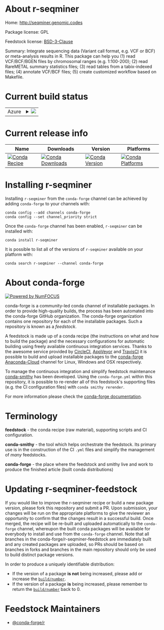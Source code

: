 About r-seqminer
================

Home: http://seqminer.genomic.codes

Package license: GPL

Feedstock license: [BSD-3-Clause](https://github.com/conda-forge/r-seqminer-feedstock/blob/master/LICENSE.txt)

Summary: Integrate sequencing data (Variant call format, e.g. VCF or BCF) or meta-analysis results in R. This package can help you (1) read VCF/BCF/BGEN files by chromosomal ranges (e.g. 1:100-200); (2) read RareMETAL summary statistics files; (3) read tables from a tabix-indexed files; (4) annotate VCF/BCF files; (5) create customized workflow based on Makefile.

Current build status
====================


<table>
    
  <tr>
    <td>Azure</td>
    <td>
      <details>
        <summary>
          <a href="https://dev.azure.com/conda-forge/feedstock-builds/_build/latest?definitionId=7930&branchName=master">
            <img src="https://dev.azure.com/conda-forge/feedstock-builds/_apis/build/status/r-seqminer-feedstock?branchName=master">
          </a>
        </summary>
        <table>
          <thead><tr><th>Variant</th><th>Status</th></tr></thead>
          <tbody><tr>
              <td>linux_64_r_base3.6</td>
              <td>
                <a href="https://dev.azure.com/conda-forge/feedstock-builds/_build/latest?definitionId=7930&branchName=master">
                  <img src="https://dev.azure.com/conda-forge/feedstock-builds/_apis/build/status/r-seqminer-feedstock?branchName=master&jobName=linux&configuration=linux_64_r_base3.6" alt="variant">
                </a>
              </td>
            </tr><tr>
              <td>linux_64_r_base4.0</td>
              <td>
                <a href="https://dev.azure.com/conda-forge/feedstock-builds/_build/latest?definitionId=7930&branchName=master">
                  <img src="https://dev.azure.com/conda-forge/feedstock-builds/_apis/build/status/r-seqminer-feedstock?branchName=master&jobName=linux&configuration=linux_64_r_base4.0" alt="variant">
                </a>
              </td>
            </tr><tr>
              <td>osx_64_r_base3.6</td>
              <td>
                <a href="https://dev.azure.com/conda-forge/feedstock-builds/_build/latest?definitionId=7930&branchName=master">
                  <img src="https://dev.azure.com/conda-forge/feedstock-builds/_apis/build/status/r-seqminer-feedstock?branchName=master&jobName=osx&configuration=osx_64_r_base3.6" alt="variant">
                </a>
              </td>
            </tr><tr>
              <td>osx_64_r_base4.0</td>
              <td>
                <a href="https://dev.azure.com/conda-forge/feedstock-builds/_build/latest?definitionId=7930&branchName=master">
                  <img src="https://dev.azure.com/conda-forge/feedstock-builds/_apis/build/status/r-seqminer-feedstock?branchName=master&jobName=osx&configuration=osx_64_r_base4.0" alt="variant">
                </a>
              </td>
            </tr><tr>
              <td>win_64_r_base3.6</td>
              <td>
                <a href="https://dev.azure.com/conda-forge/feedstock-builds/_build/latest?definitionId=7930&branchName=master">
                  <img src="https://dev.azure.com/conda-forge/feedstock-builds/_apis/build/status/r-seqminer-feedstock?branchName=master&jobName=win&configuration=win_64_r_base3.6" alt="variant">
                </a>
              </td>
            </tr><tr>
              <td>win_64_r_base4.0</td>
              <td>
                <a href="https://dev.azure.com/conda-forge/feedstock-builds/_build/latest?definitionId=7930&branchName=master">
                  <img src="https://dev.azure.com/conda-forge/feedstock-builds/_apis/build/status/r-seqminer-feedstock?branchName=master&jobName=win&configuration=win_64_r_base4.0" alt="variant">
                </a>
              </td>
            </tr>
          </tbody>
        </table>
      </details>
    </td>
  </tr>
</table>

Current release info
====================

| Name | Downloads | Version | Platforms |
| --- | --- | --- | --- |
| [![Conda Recipe](https://img.shields.io/badge/recipe-r--seqminer-green.svg)](https://anaconda.org/conda-forge/r-seqminer) | [![Conda Downloads](https://img.shields.io/conda/dn/conda-forge/r-seqminer.svg)](https://anaconda.org/conda-forge/r-seqminer) | [![Conda Version](https://img.shields.io/conda/vn/conda-forge/r-seqminer.svg)](https://anaconda.org/conda-forge/r-seqminer) | [![Conda Platforms](https://img.shields.io/conda/pn/conda-forge/r-seqminer.svg)](https://anaconda.org/conda-forge/r-seqminer) |

Installing r-seqminer
=====================

Installing `r-seqminer` from the `conda-forge` channel can be achieved by adding `conda-forge` to your channels with:

```
conda config --add channels conda-forge
conda config --set channel_priority strict
```

Once the `conda-forge` channel has been enabled, `r-seqminer` can be installed with:

```
conda install r-seqminer
```

It is possible to list all of the versions of `r-seqminer` available on your platform with:

```
conda search r-seqminer --channel conda-forge
```


About conda-forge
=================

[![Powered by NumFOCUS](https://img.shields.io/badge/powered%20by-NumFOCUS-orange.svg?style=flat&colorA=E1523D&colorB=007D8A)](http://numfocus.org)

conda-forge is a community-led conda channel of installable packages.
In order to provide high-quality builds, the process has been automated into the
conda-forge GitHub organization. The conda-forge organization contains one repository
for each of the installable packages. Such a repository is known as a *feedstock*.

A feedstock is made up of a conda recipe (the instructions on what and how to build
the package) and the necessary configurations for automatic building using freely
available continuous integration services. Thanks to the awesome service provided by
[CircleCI](https://circleci.com/), [AppVeyor](https://www.appveyor.com/)
and [TravisCI](https://travis-ci.com/) it is possible to build and upload installable
packages to the [conda-forge](https://anaconda.org/conda-forge)
[Anaconda-Cloud](https://anaconda.org/) channel for Linux, Windows and OSX respectively.

To manage the continuous integration and simplify feedstock maintenance
[conda-smithy](https://github.com/conda-forge/conda-smithy) has been developed.
Using the ``conda-forge.yml`` within this repository, it is possible to re-render all of
this feedstock's supporting files (e.g. the CI configuration files) with ``conda smithy rerender``.

For more information please check the [conda-forge documentation](https://conda-forge.org/docs/).

Terminology
===========

**feedstock** - the conda recipe (raw material), supporting scripts and CI configuration.

**conda-smithy** - the tool which helps orchestrate the feedstock.
                   Its primary use is in the construction of the CI ``.yml`` files
                   and simplify the management of *many* feedstocks.

**conda-forge** - the place where the feedstock and smithy live and work to
                  produce the finished article (built conda distributions)


Updating r-seqminer-feedstock
=============================

If you would like to improve the r-seqminer recipe or build a new
package version, please fork this repository and submit a PR. Upon submission,
your changes will be run on the appropriate platforms to give the reviewer an
opportunity to confirm that the changes result in a successful build. Once
merged, the recipe will be re-built and uploaded automatically to the
`conda-forge` channel, whereupon the built conda packages will be available for
everybody to install and use from the `conda-forge` channel.
Note that all branches in the conda-forge/r-seqminer-feedstock are
immediately built and any created packages are uploaded, so PRs should be based
on branches in forks and branches in the main repository should only be used to
build distinct package versions.

In order to produce a uniquely identifiable distribution:
 * If the version of a package **is not** being increased, please add or increase
   the [``build/number``](https://docs.conda.io/projects/conda-build/en/latest/resources/define-metadata.html#build-number-and-string).
 * If the version of a package **is** being increased, please remember to return
   the [``build/number``](https://docs.conda.io/projects/conda-build/en/latest/resources/define-metadata.html#build-number-and-string)
   back to 0.

Feedstock Maintainers
=====================

* [@conda-forge/r](https://github.com/conda-forge/r/)

